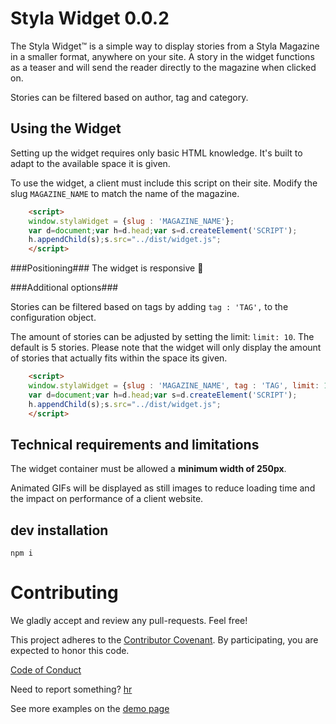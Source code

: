 Styla Widget  0.0.2
===================
The Styla Widget™ is a simple way to display stories from a Styla Magazine in a
smaller format, anywhere on your site. A story in the widget functions as
a teaser and will send the reader directly to the magazine when clicked on.

Stories can be filtered based on author, tag and category.

Using the Widget
-----
Setting up the widget requires only basic HTML knowledge. It's built to adapt
to the available space it is given.

To use the widget, a client must include this script on their site. Modify the
slug `MAGAZINE_NAME` to match the name of the magazine.

```html
    <script>
    window.stylaWidget = {slug : 'MAGAZINE_NAME'};
    var d=document;var h=d.head;var s=d.createElement('SCRIPT');
    h.appendChild(s);s.src="../dist/widget.js";
    </script>
```

###Positioning###
The widget is responsive 🎉

###Additional options###

Stories can be filtered based on tags by adding `tag : 'TAG',` to the configuration
object.

The amount of stories can be adjusted by setting the limit: `limit: 10`. The
default is 5 stories. Please note that the widget will only display the amount
of stories that actually fits within the space its given.

```html
    <script>
    window.stylaWidget = {slug : 'MAGAZINE_NAME', tag : 'TAG', limit: 10};
    var d=document;var h=d.head;var s=d.createElement('SCRIPT');
    h.appendChild(s);s.src="../dist/widget.js";
    </script>
```

Technical requirements and limitations
-----
The widget container must be allowed a **minimum width of 250px**.

Animated GIFs will be displayed as still images to reduce loading time and the
impact on performance of a client website.

dev installation
----------------

`npm i`



Contributing
============

We gladly accept and review any pull-requests. Feel free!


This project adheres to the [Contributor Covenant](http://contributor-covenant.org/). By participating, you are expected to honor this code.

[Code of Conduct](https://github.com/styladev/widget/blob/master/CODE_OF_CONDUCT.md)

Need to report something? [hr](mailto:hr)


See more examples on the [demo page](./demo/index.html)
